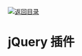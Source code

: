 [![返回目录](https://i.postimg.cc/50XLzC7C/image.png)](https://github.com/wx-chevalier/Web-Series)

# jQuery 插件
